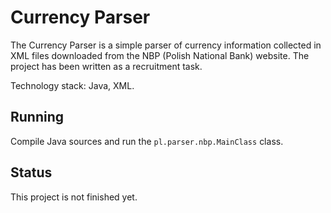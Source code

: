 # Currency Parser
The Currency Parser is a simple parser of currency information collected in XML files downloaded from the NBP (Polish National Bank) website. The project has been written as a recruitment task. 
  
Technology stack: Java, XML.

## Running
Compile Java sources and run the `pl.parser.nbp.MainClass` class.

## Status
This project is not finished yet.


